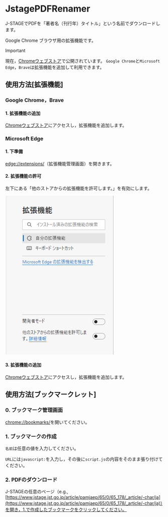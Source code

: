 # JstagePDFRenamer

J-STAGEでPDFを「著者名（刊行年）タイトル」という名前でダウンロードします。

Google Chrome ブラウザ用の拡張機能です。

> [!IMPORTANT]
> 現在，[Chromeウェブストア](https://chromewebstore.google.com/detail/jstagepdfrenamer/kapjcljkkbmanamjpmljojjekhpnhidg?hl=ja)で公開されています。
> `Google Chrome`と`Microsoft Edge`，`Brave`は拡張機能を追加して利用できます。

## 使用方法[拡張機能]

### Google Chrome，Brave

#### 1. 拡張機能の追加

[Chromeウェブストア](https://chromewebstore.google.com/detail/jstagepdfrenamer/kapjcljkkbmanamjpmljojjekhpnhidg?hl=ja)にアクセスし，拡張機能を追加します。

### Microsoft Edge

#### 1. 下準備

[edge://extensions/](edge://extensions/)（拡張機能管理画面）を開きます。

#### 2. 拡張機能の許可

左下にある「他のストアからの拡張機能を許可します。」を有効にします。

![拡張機能を許可します](./img/edge_2.png)

#### 3. 拡張機能の追加

[Chromeウェブストア](https://chromewebstore.google.com/detail/jstagepdfrenamer/kapjcljkkbmanamjpmljojjekhpnhidg?hl=ja)にアクセスし，拡張機能を追加します。

## 使用方法[ブックマークレット]

### 0. ブックマーク管理画面

[chrome://bookmarks/](chrome://bookmarks/)を開いてください。

### 1. ブックマークの作成

`名前`は任意の値を入力してください。

`URL`には`javascript:`を入力し，その後に`script.js`の内容をそのまま張り付けてください。

### 2. PDFのダウンロード

J-STAGEの任意のページ（e.g., [https://www.jstage.jst.go.jp/article/pamjaep/65/0/65_178/_article/-char/ja](https://www.jstage.jst.go.jp/article/pamjaep/65/0/65_178/_article/-char/ja)）を開き，1.で作成したブックマークをクリックしてください。
